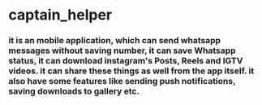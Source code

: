 # captain_helper

### it is an mobile application, which can send whatsapp messages without saving number, it can save Whatsapp status, it can download instagram's Posts, Reels and IGTV videos. it can share these things as well from the app itself. it also have some features like sending push notifications, saving downloads to gallery etc.
